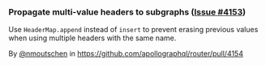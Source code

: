 ### Propagate multi-value headers to subgraphs ([Issue #4153](https://github.com/apollographql/router/issues/4153))

Use `HeaderMap.append` instead of `insert` to prevent erasing previous values when using multiple headers with the same name.

By [@nmoutschen](https://github.com/nmoutschen) in https://github.com/apollographql/router/pull/4154